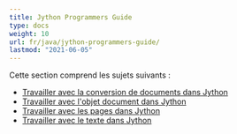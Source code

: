 ```yaml
---
title: Jython Programmers Guide
type: docs
weight: 10
url: fr/java/jython-programmers-guide/
lastmod: "2021-06-05"
---
```


Cette section comprend les sujets suivants :

- [Travailler avec la conversion de documents dans Jython](/pdf/java/working-with-document-conversion-in-jython/)
- [Travailler avec l'objet document dans Jython](/pdf/java/working-with-document-object-in-jython/)
- [Travailler avec les pages dans Jython](/pdf/java/working-with-pages-in-jython/)
- [Travailler avec le texte dans Jython](/pdf/java/working-with-text-in-jython/)